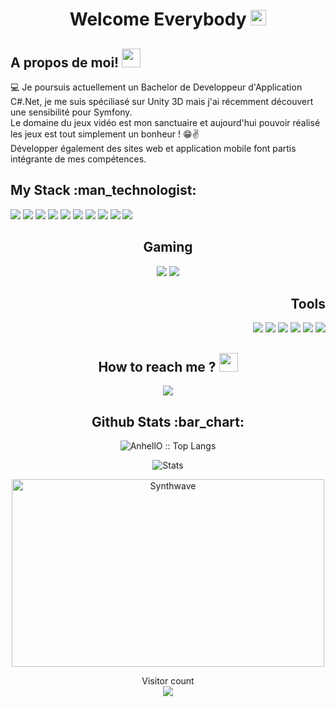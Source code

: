 <h1 align="center"> Welcome Everybody <img src="https://media.giphy.com/media/hvRJCLFzcasrR4ia7z/giphy.gif" width="25px"></h3>

<h2> A propos de moi! <img src="https://emojis.slackmojis.com/emojis/images/1558697023/5740/thanos.gif?1558697023" width=30px></h2>
<p>
 💻 Je poursuis actuellement un Bachelor de Developpeur d'Application C#.Net, je me suis spéciliasé sur Unity 3D mais j'ai récemment découvert une sensibilité pour Symfony.<br/>
 Le domaine du jeux vidéo est mon sanctuaire et aujourd'hui pouvoir réalisé les jeux est tout simplement un bonheur ! 😁✌<br/>
 Développer également des sites web et application mobile font partis intégrante de mes compétences.
</p>
   
<h2>My Stack :man_technologist:</h2>
  
<p>
 <img src="https://img.icons8.com/color/48/000000/html-5--v1.png"/> 
 <img src="https://img.icons8.com/color/48/000000/css3.png"/>
 <img src="https://img.icons8.com/color/48/000000/javascript--v1.png"/>
 <img src="https://img.icons8.com/color/48/000000/react-native.png"/>
 <img src="https://img.icons8.com/color/48/000000/c-sharp-logo.png"/>
 <img src="https://img.icons8.com/color/48/000000/flutter.png"/>
 <img src="https://img.icons8.com/color/48/000000/bootstrap.png"/>
 <img src="https://img.icons8.com/officel/48/000000/php-logo.png"/>
 <img src="https://img.icons8.com/color/48/000000/symfony.png"/>
 <img src="https://img.icons8.com/color/48/000000/nodejs.png"/> 
</p>

<h2 align="center">Gaming</h2> 
<p align="center">
 <img src="https://img.icons8.com/fluent/48/000000/unity.png"/>
 <img src="https://img.icons8.com/color/48/000000/blender-3d.png"/>

</p>
   

<h2 align="right">Tools</h2> 
<p align="right">
 <img src="https://img.icons8.com/fluent/48/000000/visual-studio-2019.png"/>
 <img src="https://img.icons8.com/fluent/48/000000/visual-studio-code-2019.png"/>
 <img src="https://img.icons8.com/color/48/000000/android-os.png"/>
 <img src="https://img.icons8.com/color/48/000000/brave-web-browser.png"/>
 <img src="https://img.icons8.com/color/48/000000/windows-10.png"/>
 <img src="https://img.icons8.com/color/48/000000/ubuntu--v1.png"/>
</p>  

<h2 align="center">How to reach me ? <img src="https://emojis.slackmojis.com/emojis/images/1558697023/5740/thanos.gif?1558697023" width=30px></h2>
 
<p align="center">
 <a href="www.linkedin.com/in/thanos974"><img src="https://img.icons8.com/color/48/000000/linkedin.png"/></a>
</p> 

<h2 align="center">Github Stats :bar_chart:</h2>
   
<p align="center"><img src="https://github-readme-stats.vercel.app/api/top-langs/?username=Thanos974&langs_count=10&theme=tokyonight&layout=compact" alt="AnhellO :: Top Langs" /></p>
   
<p align="center">
<img align="center" alt="Stats" src="https://github-readme-stats.vercel.app/api?username=Thanos974&show_icons=true&theme=dark&hide=issues&hide_border=true&hide_title=true&count_private=true" >
</p>
   
<p align="center"><img src="https://thumbs.gfycat.com/GoodnaturedFondGaur-size_restricted.gif" alt="Synthwave" height="300" width="500"></p>

<p align="center"> 
  Visitor count<br>
  <img src="https://profile-counter.glitch.me/Thanos974/count.svg" />
</p>


